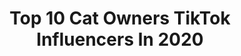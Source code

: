 ---
title: Top 10 Cat Owners TikTok Influencers In 2020
description: >-
  Find top cat owners TikTok influencers in 2020. Most popular hashtags: #catowner #catsoftiktok #greenscreen #cute.
platform: TikTok
profiles:
  - username: "emmaleejayne7"
    fullname: >-
      Emmalee Jayne
    location: "United Kingdom"
    followers: 7524
    engagement: 1044
    commentsToLikes: 0.046969
    id: ck8qg4mi9zh8t0j78fz7ao873
    verified: false
    hashtags: "#homephotohacks, #dance, #clotheschange, #cheryl"
  - username: "moofish96"
    fullname: >-
      S o p h
    location: "United Kingdom"
    followers: 6066
    engagement: 604
    commentsToLikes: 0.033904
    id: cka0ziw82fiqs0i78wj359xqd
    verified: false
    hashtags: "#3words, #facereveal, #leftbrain, #spiritname"
  - username: "killshotkitty"
    fullname: >-
      Eva
    location: "United States"
    followers: 22650
    engagement: 1652
    commentsToLikes: 0.106629
    id: ck9100fbhfy8k0j784088kv8u
    verified: false
    hashtags: "#girl, #twith, #residentevil, #girls"
  - username: "connopcorner"
    fullname: >-
      Nicholas Connop
    location: "New Zealand"
    followers: 4197
    engagement: 743
    commentsToLikes: 0.044869
    id: ck9c2prflpafz0j78y1yqv4n5
    verified: false
    hashtags: "#bend, #toosieslide, #rammus, #selfisolation"
  - username: "skoobbb"
    fullname: >-
      SKOOBDOOB
    location: "United States"
    followers: 39449
    engagement: 1265
    commentsToLikes: 0.010172
    id: ckamj2lp3mlek0i786d68exla
    verified: false
    hashtags: "#dog, #catowner, #popularity, #covid19"
  - username: "nin_tien_do"
    fullname: >-
      Tien Le
    location: "United States"
    followers: 17322
    engagement: 404
    commentsToLikes: 0.017224
    id: ck8ttlm53s0je0j78ejyd5snl
    verified: false
    hashtags: "#roses, #texanshelpingtexans, #catlover, #showmeyourwalk"
  - username: "kaitlynnsmith34"
    fullname: >-
      Kaitlynn Smith
    location: "United States"
    followers: 39771
    engagement: 1078
    commentsToLikes: 0.015099
    id: ck9dvif9yl0cp0j78yj81tai0
    verified: false
    hashtags: "#loml, #signaturecolor, #empty, #freetoduet"
  - username: "zuoyoujin"
    fullname: >-
      zuoyoujin
    location: "United States"
    followers: 584682
    engagement: 1972
    commentsToLikes: 0.033066
    id: ck8ke4m2d8mkq0j78bwmngqs7
    verified: false
    hashtags: "#dogsbreeds, #motherlove, #catlife, #naughtydog"
  - username: "sophie_iris_14"
    fullname: >-
      Sophie Iris ✨
    location: "United States"
    followers: 30472
    engagement: 2558
    commentsToLikes: 0.026513
    id: ck8opa5ou27yt0j78p8dvyq74
    verified: false
    hashtags: "#fastfood, #coffee, #holyshit, #mistymountains"
  - username: "the_only_chandra"
    fullname: >-
      ✨ Chandra ✨
    location: "United States"
    followers: 3003
    engagement: 1252
    commentsToLikes: 0.057676
    id: ck8s74pzsnk4n0j78f6fg6kdg
    verified: false
    hashtags: "#bestfriend, #pink2020, #selflove, #ohyeahchristmas"
---